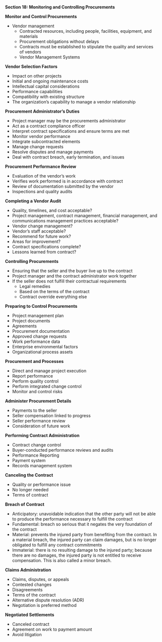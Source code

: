 **Section 18: Monitoring and Controlling Procurements**

**Monitor and Control Procurements**

- Vendor management
  - Contracted resources, including people, facilities, equipment, and materials
  - Procurement obligations without delays
  - Contracts must be established to stipulate the quality and services of vendors
  - Vendor Management Systems

**Vendor Selection Factors**

- Impact on other projects
- Initial and ongoing maintenance costs
- Intellectual capital considerations
- Performance capabilities
- Compatibility with existing structure
- The organization’s capability to manage a vendor relationship

**Procurement Administrator’s Duties**

- Project manager may be the procurements administrator
- Act as a contract compliance officer
- Interpret contract specifications and ensure terms are met
- Monitor vendor performance
- Integrate subcontracted elements
- Manage change requests
- Resolve disputes and manage payments
- Deal with contract breach, early termination, and issues

**Procurement Performance Review**

- Evaluation of the vendor’s work
- Verifies work performed is in accordance with contract
- Review of documentation submitted by the vendor
- Inspections and quality audits






**Completing a Vendor Audit**

- Quality, timelines, and cost acceptable?
- Project management, contract management, financial management, and communications management practices acceptable?
- Vendor change management?
- Vendor’s staff acceptable?
- Recommend for future work?
- Areas for improvement?
- Contract specifications complete?
- Lessons learned from contract?

**Controlling Procurements**

- Ensuring that the seller and the buyer live up to the contract
- Project manager and the contract administrator work together
- If the seller does not fulfill their contractual requirements
  - Legal remedies
  - Based on the terms of the contract
  - Contract override everything else

**Preparing to Control Procurements**

- Project management plan
- Project documents
- Agreements
- Procurement documentation
- Approved change requests
- Work performance data
- Enterprise environmental factors
- Organizational process assets

**Procurement and Processes**

- Direct and manage project execution
- Report performance
- Perform quality control
- Perform integrated change control
- Monitor and control risks





**Administer Procurement Details**

- Payments to the seller
- Seller compensation linked to progress
- Seller performance review
- Consideration of future work

**Performing Contract Administration**

- Contract change control
- Buyer-conducted performance reviews and audits
- Performance Reporting
- Payment system
- Records management system

**Canceling the Contract**

- Quality or performance issue
- No longer needed
- Terms of contract

**Breach of Contract**

- Anticipatory: unavoidable indication that the other party will not be able to produce the performance necessary to fulfill the contract
- Fundamental: breach so serious that it negates the very foundation of the contract
- Material: prevents the injured party from benefiting from the contract. In a material breach, the injured party can claim damages, but is no longer obligated to fulfill any contract commitments
- Immaterial: there is no resulting damage to the injured party; because there are no damages, the injured party is not entitled to receive compensation. This is also called a minor breach.

**Claims Administration**

- Claims, disputes, or appeals
- Contested changes
- Disagreements
- Terms of the contract
- Alternative dispute resolution (ADR)
- Negotiation is preferred method



**Negotiated Settlements**

- Canceled contract
- Agreement on work to payment amount
- Avoid litigation